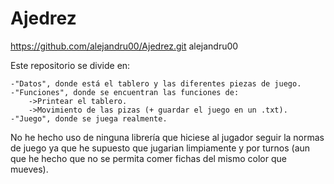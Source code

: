 # Ajedrez
https://github.com/alejandru00/Ajedrez.git alejandru00

Este repositorio se divide en:

	-"Datos", donde está el tablero y las diferentes piezas de juego.
    -"Funciones", donde se encuentran las funciones de:
        ->Printear el tablero.
        ->Movimiento de las pizas (+ guardar el juego en un .txt).
    -"Juego", donde se juega realmente.

No he hecho uso de ninguna librería que hiciese al jugador seguir la normas de juego ya que he supuesto que jugarian limpiamente y por turnos (aun que he hecho que no se permita comer fichas del mismo color que mueves).

